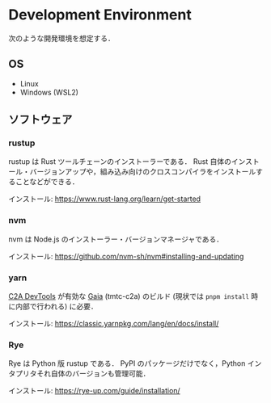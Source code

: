 # Development Environment
次のような開発環境を想定する．

## OS
- Linux
- Windows (WSL2)

## ソフトウェア
### rustup
rustup は Rust ツールチェーンのインストーラーである．
Rust 自体のインストール・バージョンアップや，組み込み向けのクロスコンパイラをインストールすることなどができる．

インストール: https://www.rust-lang.org/learn/get-started

### nvm
nvm は Node.js のインストーラー・バージョンマネージャである．

インストール: https://github.com/nvm-sh/nvm#installing-and-updating

### yarn
[C2A DevTools](https://github.com/arkedge/gaia/tree/v0.6.1/tmtc-c2a/devtools_frontend) が有効な [Gaia](https://github.com/arkedge/gaia) (tmtc-c2a) のビルド (現状では `pnpm install` 時に内部で行われる) に必要．

インストール: https://classic.yarnpkg.com/lang/en/docs/install/

### Rye
Rye は Python 版 rustup である．
PyPI のパッケージだけでなく，Python インタプリタそれ自体のバージョンも管理可能．

インストール: https://rye-up.com/guide/installation/
